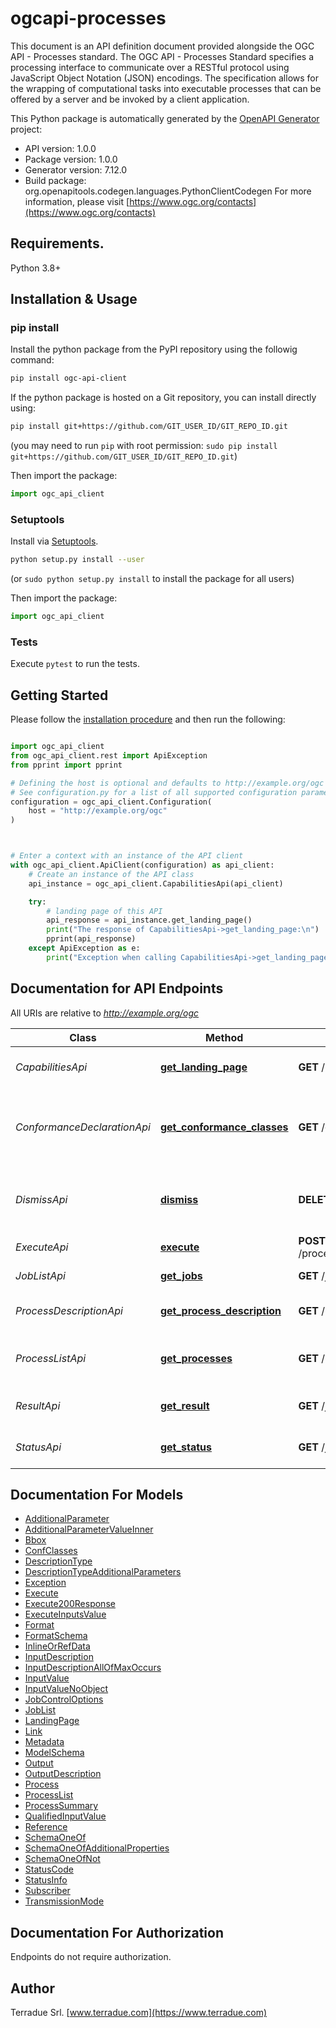 # ogcapi-processes
This document is an API definition document provided alongside the OGC API - Processes standard. The OGC API - Processes Standard specifies a processing interface to communicate over a RESTful protocol using JavaScript Object Notation (JSON) encodings. The specification allows for the wrapping of computational tasks into executable processes that can be offered by a server and be invoked by a client application.

This Python package is automatically generated by the [OpenAPI Generator](https://openapi-generator.tech) project:

- API version: 1.0.0
- Package version: 1.0.0
- Generator version: 7.12.0
- Build package: org.openapitools.codegen.languages.PythonClientCodegen
For more information, please visit [https://www.ogc.org/contacts](https://www.ogc.org/contacts)

## Requirements.

Python 3.8+

## Installation & Usage
### pip install

Install the python package from the PyPI repository using the followig command:

```sh
pip install ogc-api-client
```

If the python package is hosted on a Git repository, you can install directly using:

```sh
pip install git+https://github.com/GIT_USER_ID/GIT_REPO_ID.git
```
(you may need to run `pip` with root permission: `sudo pip install git+https://github.com/GIT_USER_ID/GIT_REPO_ID.git`)

Then import the package:
```python
import ogc_api_client
```

### Setuptools

Install via [Setuptools](http://pypi.python.org/pypi/setuptools).

```sh
python setup.py install --user
```
(or `sudo python setup.py install` to install the package for all users)

Then import the package:
```python
import ogc_api_client
```

### Tests

Execute `pytest` to run the tests.

## Getting Started

Please follow the [installation procedure](#installation--usage) and then run the following:

```python

import ogc_api_client
from ogc_api_client.rest import ApiException
from pprint import pprint

# Defining the host is optional and defaults to http://example.org/ogc
# See configuration.py for a list of all supported configuration parameters.
configuration = ogc_api_client.Configuration(
    host = "http://example.org/ogc"
)



# Enter a context with an instance of the API client
with ogc_api_client.ApiClient(configuration) as api_client:
    # Create an instance of the API class
    api_instance = ogc_api_client.CapabilitiesApi(api_client)

    try:
        # landing page of this API
        api_response = api_instance.get_landing_page()
        print("The response of CapabilitiesApi->get_landing_page:\n")
        pprint(api_response)
    except ApiException as e:
        print("Exception when calling CapabilitiesApi->get_landing_page: %s\n" % e)

```

## Documentation for API Endpoints

All URIs are relative to *http://example.org/ogc*

Class | Method | HTTP request | Description
------------ | ------------- | ------------- | -------------
*CapabilitiesApi* | [**get_landing_page**](src/docs/CapabilitiesApi.md#get_landing_page) | **GET** / | landing page of this API
*ConformanceDeclarationApi* | [**get_conformance_classes**](src/docs/ConformanceDeclarationApi.md#get_conformance_classes) | **GET** /conformance | information about standards that this API conforms to
*DismissApi* | [**dismiss**](src/docs/DismissApi.md#dismiss) | **DELETE** /jobs/{jobId} | cancel a job execution, remove a finished job
*ExecuteApi* | [**execute**](src/docs/ExecuteApi.md#execute) | **POST** /processes/{processID}/execution | execute a process.
*JobListApi* | [**get_jobs**](src/docs/JobListApi.md#get_jobs) | **GET** /jobs | retrieve the list of jobs.
*ProcessDescriptionApi* | [**get_process_description**](src/docs/ProcessDescriptionApi.md#get_process_description) | **GET** /processes/{processID} | retrieve a process description
*ProcessListApi* | [**get_processes**](src/docs/ProcessListApi.md#get_processes) | **GET** /processes | retrieve the list of available processes
*ResultApi* | [**get_result**](src/docs/ResultApi.md#get_result) | **GET** /jobs/{jobId}/results | retrieve the result(s) of a job
*StatusApi* | [**get_status**](src/docs/StatusApi.md#get_status) | **GET** /jobs/{jobId} | retrieve the status of a job


## Documentation For Models

 - [AdditionalParameter](src/docs/AdditionalParameter.md)
 - [AdditionalParameterValueInner](src/docs/AdditionalParameterValueInner.md)
 - [Bbox](src/docs/Bbox.md)
 - [ConfClasses](src/docs/ConfClasses.md)
 - [DescriptionType](src/docs/DescriptionType.md)
 - [DescriptionTypeAdditionalParameters](src/docs/DescriptionTypeAdditionalParameters.md)
 - [Exception](src/docs/Exception.md)
 - [Execute](src/docs/Execute.md)
 - [Execute200Response](src/docs/Execute200Response.md)
 - [ExecuteInputsValue](src/docs/ExecuteInputsValue.md)
 - [Format](src/docs/Format.md)
 - [FormatSchema](src/docs/FormatSchema.md)
 - [InlineOrRefData](src/docs/InlineOrRefData.md)
 - [InputDescription](src/docs/InputDescription.md)
 - [InputDescriptionAllOfMaxOccurs](src/docs/InputDescriptionAllOfMaxOccurs.md)
 - [InputValue](src/docs/InputValue.md)
 - [InputValueNoObject](src/docs/InputValueNoObject.md)
 - [JobControlOptions](src/docs/JobControlOptions.md)
 - [JobList](src/docs/JobList.md)
 - [LandingPage](src/docs/LandingPage.md)
 - [Link](src/docs/Link.md)
 - [Metadata](src/docs/Metadata.md)
 - [ModelSchema](src/docs/ModelSchema.md)
 - [Output](src/docs/Output.md)
 - [OutputDescription](src/docs/OutputDescription.md)
 - [Process](src/docs/Process.md)
 - [ProcessList](src/docs/ProcessList.md)
 - [ProcessSummary](src/docs/ProcessSummary.md)
 - [QualifiedInputValue](src/docs/QualifiedInputValue.md)
 - [Reference](src/docs/Reference.md)
 - [SchemaOneOf](src/docs/SchemaOneOf.md)
 - [SchemaOneOfAdditionalProperties](src/docs/SchemaOneOfAdditionalProperties.md)
 - [SchemaOneOfNot](src/docs/SchemaOneOfNot.md)
 - [StatusCode](src/docs/StatusCode.md)
 - [StatusInfo](src/docs/StatusInfo.md)
 - [Subscriber](src/docs/Subscriber.md)
 - [TransmissionMode](src/docs/TransmissionMode.md)


<a id="documentation-for-authorization"></a>
## Documentation For Authorization

Endpoints do not require authorization.


## Author

Terradue Srl. [www.terradue.com](https://www.terradue.com)


